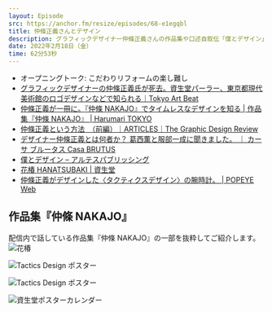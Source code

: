 ```yaml
---
layout: Episode
src: https://anchor.fm/resize/episodes/68-e1egqbl
title: 仲條正義さんとデザイン
description: グラフィックデザイナー仲條正義さんの作品集や口述自叙伝「僕とデザイン」を読んで、仲條さんのデザインに対する姿勢や感じたことなどを話しました。
date: 2022年2月18日（金）
time: 62分53秒
---
```


- オープニングトーク: こだわりリフォームの楽し難し
- [グラフィックデザイナーの仲條正義氏が死去。資生堂パーラー、東京都現代美術館のロゴデザインなどで知られる｜Tokyo Art Beat](https://www.tokyoartbeat.com/articles/-/masayoshi_nakajo_passing)
- [仲條正義が一冊に。『仲條 NAKAJO』でタイムレスなデザインを知る | 作品集『仲條 NAKAJO』 | Harumari TOKYO](https://harumari.tokyo/67517/)
- [仲條正義という方法　（前編）｜ARTICLES｜The Graphic Design Review](https://gdr.jagda.or.jp/articles/37/)
- [デザイナー仲條正義とは何者か？ 葛西薫と服部一成に聞きました。 ｜ カーサ ブルータス Casa BRUTUS](https://casabrutus.com/culture/181119/2)
- [僕とデザイン – アルテスパブリッシング](https://artespublishing.com/shop/books/86559-246-7/)
- [花椿 HANATSUBAKI | 資生堂](https://hanatsubaki.shiseido.com/jp/)
- [仲條正義がデザインした〈タクティクスデザイン〉の腕時計。 | POPEYE Web](https://popeyemagazine.jp/post-67066/)

## 作品集『仲條 NAKAJO』
配信内で話している作品集『仲條 NAKAJO』の一部を抜粋してご紹介します。
![花椿](/ep_contents_images/68/hanatsubaki.jpg)

![Tactics Design ポスター](/ep_contents_images/68/tacticsdesign.jpg)

![Tactics Design ポスター](/ep_contents_images/68/tacticsdesign-c.jpg)

![資生堂ポスターカレンダー](/ep_contents_images/68/calendar.jpg)
